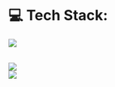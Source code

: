 <h1 align="center">
    <img src="https://readme-typing-svg.herokuapp.com/?font=Righteous&size=35&center=true&vCenter=true&width=500&height=70&duration=4000&lines=Hi+There!+👋;+I'm+Marcos+Portales!;"  alt=""/>
</h1>

<br/>

# 💻 Tech Stack:
<div>
  <img src="https://skillicons.dev/icons?i=next,react,astro,angular,vue,nodejs,express,tailwind,javascript,typescript,html,css,spring,java,flutter,dart,postgres,mysql,docker,git,github,neovim" />
</div>

<br />

![](https://github-readme-stats.vercel.app/api?username=marcosportales&theme=tokyonight&hide_border=false&include_all_commits=true&count_private=true)<br/>
![](https://github-readme-streak-stats.herokuapp.com/?user=marcosportales&theme=tokyonight&hide_border=false)<br/>
